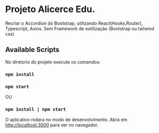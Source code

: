 # Projeto Alicerce Edu.

Recriar o Accordion do Bootstrap, utilizando React(Hooks,Router), Typescript, Axios. Sem Framework de estilização (Bootstrap ou tailwind css)

## Available Scripts

No diretorio do projeto execute os comandos:

### `npm install`

### `npm start`

OU

### `npm install | npm start`

O aplicativo rodara no modo de desenvolvimento. Abra em [http://localhost:3000](http://localhost:3000) para ver no navegador.
